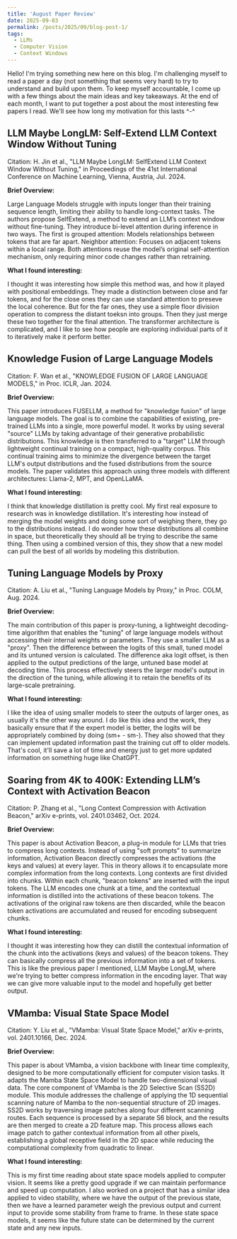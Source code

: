```yaml
---
title: 'August Paper Review'
date: 2025-09-03
permalink: /posts/2025/09/blog-post-1/
tags:
  - LLMs
  - Computer Vision
  - Context Windows
---
```


Hello! I'm trying something new here on this blog. I'm challenging myself to read a paper a day (not something that seems very hard) to try to understand and build upon them. To keep myself accountable, I come up with a few things about the main ideas and key takeaways. At the end of each month, I want to put together a post about the most interesting few papers I read. We'll see how long my motivation for this lasts ^-^


LLM Maybe LongLM: Self-Extend LLM Context Window Without Tuning
------
Citation: H. Jin et al., "LLM Maybe LongLM: SelfExtend LLM Context Window Without Tuning," in Proceedings of the 41st International Conference on Machine Learning, Vienna, Austria, Jul. 2024.

**Brief Overview:**

Large Language Models struggle with inputs longer than their training sequence length, limiting their ability to handle long-context tasks. The authors propose SelfExtend, a method to extend an LLM’s context window without fine-tuning. They introduce bi-level attention during inference in two ways. The first is grouped attention: Models relationships between tokens that are far apart. Neighbor attention: Focuses on adjacent tokens within a local range. Both attentions reuse the model’s original self-attention mechanism, only requiring minor code changes rather than retraining.

**What I found interesting:**

I thought it was interesting how simple this method was, and how it played with positional embeddings. They made a distinction between close and far tokens, and for the close ones they can use standard attention to preseve the local coherence. But for the far ones, they use a simple floor division operation to compress the distant toeksn into groups. Then they just merge these two together for the final attention. The transformer architecture is complicated, and I like to see how people are exploring individual parts of it to iteratively make it perform better.

Knowledge Fusion of Large Language Models
------
Citation: F. Wan et al., "KNOWLEDGE FUSION OF LARGE LANGUAGE MODELS," in Proc. ICLR, Jan. 2024.

**Brief Overview:**

This paper introduces FUSELLM, a method for "knowledge fusion" of large language models. The goal is to combine the capabilities of existing, pre-trained LLMs into a single, more powerful model. It works by using several "source" LLMs by taking advantage of their generative probabilistic distributions. This knowledge is then transferred to a "target" LLM through lightweight continual training on a compact, high-quality corpus. This continual training aims to minimize the divergence between the target LLM's output distributions and the fused distributions from the source models. The paper validates this approach using three models with different architectures: Llama-2, MPT, and OpenLLaMA.

**What I found interesting:**

I think that knowledge distillation is pretty cool. My first real exposure to research was in knowledge distillation. It's interesting how instead of merging the model weights and doing some sort of weighing there, they go to the distributions instead. I do wonder how these distributions all combine in space, but theoretically they should all be trying to describe the same thing. Then using a combined version of this, they show that a new model can pull the best of all worlds by modeling this distribution.


Tuning Language Models by Proxy
------
Citation: A. Liu et al., "Tuning Language Models by Proxy," in Proc. COLM, Aug. 2024.

**Brief Overview:**

The main contribution of this paper is proxy-tuning, a lightweight decoding-time algorithm that enables the "tuning" of large language models without accessing their internal weights or parameters. They use a smaller LLM as a "proxy". Then the difference between the logits of this small, tuned model and its untuned version is calculated. The difference aka logit offset, is then applied to the output predictions of the large, untuned base model at decoding time. This process effectively steers the larger model's output in the direction of the tuning, while allowing it to retain the benefits of its large-scale pretraining.


**What I found interesting:**

I like the idea of using smaller models to steer the outputs of larger ones, as usually it's the other way around. I do like this idea and the work, they basically ensure that if the expert model is better, the logits will be appropriately combined by doing (sm+ - sm-). They also showed that they can implement updated information past the training cut off to older models. That's cool, it'll save a lot of time and energy just to get more updated information on something huge like ChatGPT.


Soaring from 4K to 400K: Extending LLM’s Context with Activation Beacon
------
Citation: P. Zhang et al., "Long Context Compression with Activation Beacon," arXiv e-prints, vol. 2401.03462, Oct. 2024.

**Brief Overview:**

This paper is about Activation Beacon, a plug-in module for LLMs that tries to compress long contexts. Instead of using "soft prompts" to summarize information, Activation Beacon directly compresses the activations (the keys and values) at every layer. This in theory allows it to encapsulate more complex information from the long contexts. Long contexts are first divided into chunks. Within each chunk, "beacon tokens" are inserted with the input tokens. The LLM encodes one chunk at a time, and the contextual information is distilled into the activations of these beacon tokens. The activations of the original raw tokens are then discarded, while the beacon token activations are accumulated and reused for encoding subsequent chunks.

**What I found interesting:**

I thought it was interesting how they can distill the contextual information of the chunk into the activations (keys and values) of the beacon tokens. They can basically compress all the previous information into a set of tokens. This is like the previous paper I mentioned, LLM Maybe LongLM, where we're trying to better compress information in the encoding layer. That way we can give more valuable input to the model and hopefully get better output.


VMamba: Visual State Space Model
------
Citation: Y. Liu et al., "VMamba: Visual State Space Model," arXiv e-prints, vol. 2401.10166, Dec. 2024.

**Brief Overview:**

This paper is about VMamba, a vision backbone with linear time complexity, designed to be more computationally efficient for computer vision tasks. It adapts the Mamba State Space Model to handle two-dimensional visual data. The core component of VMamba is the 2D Selective Scan (SS2D) module. This module addresses the challenge of applying the 1D sequential scanning nature of Mamba to the non-sequential structure of 2D images. SS2D works by traversing image patches along four different scanning routes. Each sequence is processed by a separate S6 block, and the results are then merged to create a 2D feature map. This process allows each image patch to gather contextual information from all other pixels, establishing a global receptive field in the 2D space while reducing the computational complexity from quadratic to linear.

**What I found interesting:**

This is my first time reading about state space models applied to computer vision. It seems like a pretty good upgrade if we can maintain performance and speed up computation. I also worked on a project that has a similar idea applied to video stability, where we have the output of the previous state, then we have a learned parameter weigh the previous output and current input to provide some stability from frame to frame. In these state space models, it seems like the future state can be determined by the current state and any new inputs.


